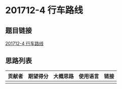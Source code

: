 # 201712-4 行车路线

## 题目链接

[201712-4 行车路线](http://118.190.20.162/view.page?gpid=T65)

## 思路列表

| 贡献者 | 期望得分 | 大概思路 | 使用语言 | 链接 |
| :-: | :-: | :-: | :-: | :-: | 
|  |  |  |  |  |
